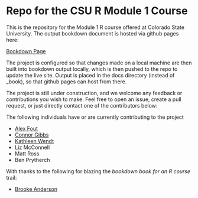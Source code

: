 # Repo for the CSU R Module 1 Course

This is the repository for the Module 1 R course offered at Colorado State University.
The output bookdown document is hosted via github pages here:


[Bookdown Page](https://csu-r.github.io/Module1/)


The project is configured so that changes made on a local machine are then built into bookdown output locally, which is then pushed to the repo to update the live site.
Output is placed in the docs directory (instead of _book), so that github pages can host from there.

The project is still under construction, and we welcome any feedback or contributions you wish to make.
Feel free to open an issue, create a pull request, or just directly contact one of the contributors below:

The following individuals have or are currently contributing to the project
* [Alex Fout](https://github.com/fouticus)
* [Connor Gibbs](https://github.com/congibbs10)
* [Kathleen Wendt](https://github.com/wendtke)
* Liz McConnell
* Matt Ross
* Ben Prytherch


With thanks to the following for blazing the _bookdown book for an R course_ trail:
* [Brooke Anderson](https://github.com/geanders)


